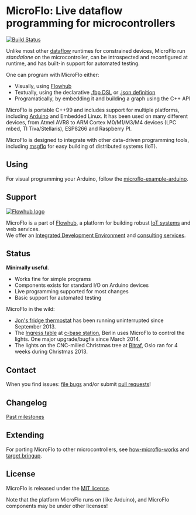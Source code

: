 MicroFlo: Live dataflow programming for microcontrollers
========================================================
[![Build Status](https://travis-ci.org/microflo/microflo.png?branch=master)](https://travis-ci.org/microflo/microflo)

Unlike most other [dataflow](https://en.wikipedia.org/wiki/Dataflow_programming) runtimes for constrained devices,
MicroFlo run _standalone_ on the microcontroller, can be introspected and reconfigured at runtime,
and has built-in support for automated testing.

One can program with MicroFlo either:

* Visually, using [Flowhub](https://flowhub.io)
* Textually, using the declarative [.fbp DSL](http://noflojs.org/documentation/fbp)
or [.json definition](http://noflojs.org/documentation/json)
* Programatically, by embedding it and building a graph using the C++ API

MicroFlo is portable C++99 and includes support for multiple platforms,
including [Arduino](http://arduino.cc) and Embedded Linux. It has been used on many different devices,
from Atmel AVR8 to ARM Cortex M0/M1/M3/M4 devices (LPC mbed, TI Tiva/Stellaris), ESP8266 and Raspberry PI.

MicroFlo is designed to integrate with other data-driven programming tools, including
[msgflo](https://msgflo.org) for easy building of distributed systems (IoT).

Using
-----------------
For visual programming your Arduino, follow the [microflo-example-arduino](https://github.com/microflo/microflo-example-arduino).

Support
---------
[![Flowhub logo](https://flowhub.io/assets/banner-github.png)](https://flowhub.io)

MicroFlo is a part of [Flowhub](https://flowhub.io), a platform for building robust [IoT systems](https://flowhub.io/iot) and web services.<br>
We offer an [Integrated Development Environment](https://app.flowhub.io) and [consulting services](https://flowhub.io/consulting).

Status
-------
**Minimally useful**.

* Works fine for simple programs
* Components exists for standard I/O on Arduino devices
* Live programming supported for most changes
* Basic support for automated testing

MicroFlo in the wild:

* [Jon's fridge thermostat](http://www.jonnor.com/2013/09/microflo-0-1-0-and-an-arduino-powered-fridge/)
has been running uninterrupted since September 2013.
* The [Ingress table](http://bergie.iki.fi/blog/ingress-table/) at [c-base station](http://en.wikipedia.org/wiki/C-base), Berlin uses MicroFlo
to control the lights. One major upgrade/bugfix since March 2014.
* The lights on the CNC-milled Christmas tree at [Bitraf](http://bitraf.no),
Oslo ran for 4 weeks during Christmas 2013.

Contact
----------
When you find issues: [file bugs](https://github.com/microflo/microflo/issues)
and/or submit [pull requests](https://github.com/microflo/microflo/pulls)!

Changelog
-----------
[Past milestones](./CHANGES.md)


## Extending
For porting MicroFlo to other microcontrollers, see [how-microflo-works](./doc/how-it-works.md) and [target bringup](./doc/bringup.md).


License
-------
MicroFlo is released under the [MIT license](./LICENSE).

Note that the platform MicroFlo runs on (like Arduino), and MicroFlo components may be under other licenses!

